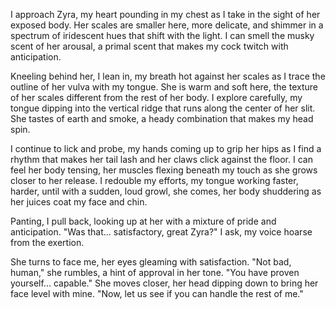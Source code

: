 I approach Zyra, my heart pounding in my chest as I take in the sight of her exposed body. Her scales are smaller here, more delicate, and shimmer in a spectrum of iridescent hues that shift with the light. I can smell the musky scent of her arousal, a primal scent that makes my cock twitch with anticipation.

Kneeling behind her, I lean in, my breath hot against her scales as I trace the outline of her vulva with my tongue. She is warm and soft here, the texture of her scales different from the rest of her body. I explore carefully, my tongue dipping into the vertical ridge that runs along the center of her slit. She tastes of earth and smoke, a heady combination that makes my head spin.

I continue to lick and probe, my hands coming up to grip her hips as I find a rhythm that makes her tail lash and her claws click against the floor. I can feel her body tensing, her muscles flexing beneath my touch as she grows closer to her release. I redouble my efforts, my tongue working faster, harder, until with a sudden, loud growl, she comes, her body shuddering as her juices coat my face and chin.

Panting, I pull back, looking up at her with a mixture of pride and anticipation. "Was that... satisfactory, great Zyra?" I ask, my voice hoarse from the exertion.

She turns to face me, her eyes gleaming with satisfaction. "Not bad, human," she rumbles, a hint of approval in her tone. "You have proven yourself... capable." She moves closer, her head dipping down to bring her face level with mine. "Now, let us see if you can handle the rest of me."